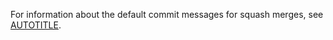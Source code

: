 For information about the default commit messages for squash merges, see [AUTOTITLE](/pull-requests/collaborating-with-pull-requests/incorporating-changes-from-a-pull-request/about-pull-request-merges#merge-message-for-a-squash-merge).
